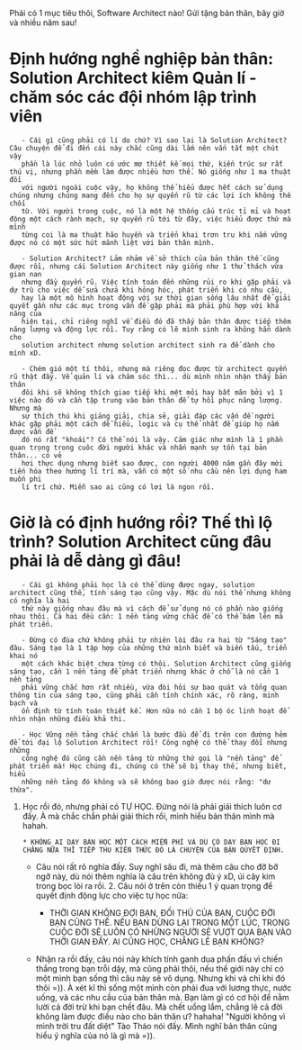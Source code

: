 Phải có 1 mục tiêu thôi, Software Architect nào! Gửi tặng bản thân, bây giờ và nhiều năm sau!
# Định hướng nghề nghiệp bản thân: Solution Architect kiêm Quản lí - chăm sóc các đội nhóm lập trình viên
       
       - Cái gì cũng phải có lí do chứ? Vì sao lại là Solution Architect? Câu chuyện để đi đến cái này chắc cũng dài lắm nên vắn tắt một chút vậy
       phần là lúc nhỏ luôn có ước mơ thiết kế mọi thứ, kiến trúc sư rất thú vị, nhưng phần mềm làm được nhiều hơn thế. Nó giống như 1 ma thuật đối
       với người ngoài cuộc vậy, họ không thể hiểu được hết cách sử dụng chúng nhưng chúng mang đến cho họ sự quyến rũ từ các lợi ích không thể chối
       từ. Với người trong cuộc, nó là một hệ thống cấu trúc tỉ mỉ và hoạt động một cách rành mạch, sự quyến rũ tới từ đây, việc hiểu được thứ mà mình
       từng coi là ma thuật hão huyền và triển khai trơn tru khi nắm vững được nó có một sức hút mãnh liệt với bản thân mình.
       
       - Solution Architect? Lảm nhảm về sở thích của bản thân thế cũng được rồi, nhưng cái Solution Architect này giống như 1 thử thách vừa gian nan
       nhưng đầy quyến rũ. Việc tính toán đến những rủi ro khi gặp phải và dự trù cho việc dễ sửa chửa khi hỏng hóc, phát triển khi có nhu cầu, 
       hay là một mô hình hoạt động với sự thời gian sống lâu nhất để giải quyết gần như các mục trong vấn đề gặp phải mà phải phù hợp với khả năng của
       hiện tại, chỉ riêng nghĩ về điều đó đã thấy bản thân được tiếp thêm năng lượng và động lực rồi. Tuy rằng có lẽ mình sinh ra không hẳn dành cho
       solution architect nhưng solution architect sinh ra để dành cho mình xD.
       
       - Chém gió một tí thôi, nhưng mà riêng đọc được từ architect quyến rũ thật đấy. Về quản lí và chăm sóc thì... dù mình nhìn nhận thấy bản thân
       đôi khi sẽ không thích giao tiếp khi mệt mỏi hay bất mãn bởi vì 1 việc nào đó và cần tập trung vào bản thân để tự hồi phục năng lượng. Nhưng mà
       sự thích thú khi giảng giải, chia sẻ, giải đáp các vấn đề người khác gặp phải một cách dễ hiểu, logic và cụ thể nhất để giúp họ nắm được vấn đề
       đó nó rất "khoái"? Có thể nói là vậy. Cảm giác như mình là 1 phần quan trọng trong cuôc đời người khác và nhấn mạnh sự tồn tại bản thân... có vẻ
       hơi thực dụng nhưng biết sao được, con người 4000 năm gần đây mới tiến hóa theo hướng lí trí mà, vẫn có một số nhu cầu nên lợi dụng ham muốn phi
       lí trí chứ. Miễn sao ai cũng có lợi là ngon rồi.

# Giờ là có định hướng rồi? Thế thì lộ trình? Solution Architect cũng đâu phải là dễ dàng gì đâu!
       
       - Cái gì không phải học là có thể dùng được ngay, solution architect cũng thế, tính sáng tạo cũng vậy. Mặc dù nói thế nhưng không có nghĩa là hai 
       thứ này giống nhau đâu mà vì cách để sử dụng nó có phần nào giống nhau thôi. Cả hai đều cần: 1 nền tảng vững chắc để có thể bám lên mà phát triển.
       
       - Đừng có đùa chứ không phải tự nhiên lòi đâu ra hai từ "Sáng tạo" đâu. Sáng tạo là 1 tập hợp của những thứ mình biết và biến tấu, triển khai nó
       một cách khác biệt chưa từng có thôi. Solution Architect cũng giống sáng tạo, cần 1 nền tảng để phát triển nhưng khác ở chỗ là nó cần 1 nền tảng
       phải vững chắc hơn rất nhiều, vừa đòi hỏi sự bao quát và tổng quan thông tin của sáng tạo, cũng phải cần tính chính xác, rõ ràng, minh bạch và
       ổn định từ tính toán thiết kế. Hơn nữa nó cần 1 bộ óc linh hoạt để nhìn nhận những điều khả thi.
       
       - Học Vững nền tảng chắc chắn là bước đầu để đi trên con đường hẻm để tới đại lộ Solution Architect rồi! Công nghệ có thể thay đổi nhưng những
       công nghệ đó cũng cần nền tảng từ những thứ gọi là "nền tảng" để phát triển mà! Học chúng đi, chúng có thể sẽ bị thay thế, nhưng biết, hiểu
       những nền tảng đó không và sẽ không bao giờ được nói rằng: "dư thừa".
       
   1. Học rồi đó, nhưng phải có TỰ HỌC. Đừng nói là phải giải thích luôn cơ đấy. À mà chắc chắn phải giải thích rồi, mình hiểu bản thân mình mà hahah.
       
          * KHÔNG AI DẠY BẢN HỌC MỘT CÁCH MIỄN PHÍ VÀ DÙ CÓ DẠY BẠN HỌC ĐI CHĂNG NỮA THÌ TIẾP THU KIẾN THỨC ĐÓ LÀ CHUYỆN CỦA BẠN QUYẾT ĐỊNH. 
       
       - Câu nói rất rõ nghĩa đấy. Suy nghĩ sâu đi, mà thêm câu cho đỡ bỡ ngỡ này, dù nói thêm nghĩa là câu trên không đủ ý xD, úi cây kim trong bọc lòi 
       ra rồi.
    2. Câu nói ở trên còn thiếu 1 ý quan trọng để quyết định động lực cho việc tự học nữa: 
 
          * THỜI GIAN KHÔNG ĐỢI BẠN, ĐỐI THỦ CỦA BẠN, CUỘC ĐỜI BẠN CŨNG THẾ. NẾU BẠN DỪNG LẠI TRONG MỘT LÚC, TRONG CUỘC ĐỜI SẼ LUÔN CÓ NHỮNG NGƯỜI SẼ VƯỢT
          QUA BẠN VÀO THỜI GIAN ĐẤY. AI CŨNG HỌC, CHẲNG LẼ BẠN KHÔNG?
          
       - Nhận ra rồi đấy, câu nói này khích tính ganh dua phấn đấu vì chiến thắng trong bạn trỗi dậy, mà cũng phải thôi, nếu thế giới này chỉ có một mình
       bạn sống thì câu này sẽ vô dụng. Nhưng khi và chỉ khi đó thôi =)). À xét kĩ thì sống một mình còn phải đua với lương thực, nước uống, và các nhu cầu
       của bản thân mà. Bạn làm gì có cơ hội để nằm lười cả đời trừ khi bạn chết đâu. Mà chết uổng lắm, chẳng lẽ cả đời không làm được điều nào cho bản thân
       ư? hahaha! "Người không vì mình trời tru đất diệt" Tào Tháo nói đấy. Mình nghĩ bản thân cũng hiểu ý nghĩa của nó là gì mà =)).
       
    

